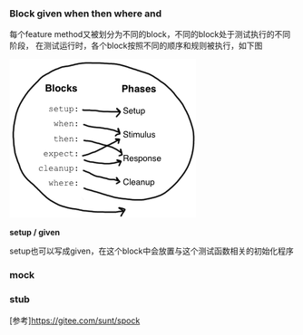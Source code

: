 
### Block given when then where and

每个feature method又被划分为不同的block，不同的block处于测试执行的不同阶段，
在测试运行时，各个block按照不同的顺序和规则被执行，如下图

![不同执行block的关系](../../img/Blocks2Phases.png)

**setup / given**

setup也可以写成given，在这个block中会放置与这个测试函数相关的初始化程序



### mock

### stub


[参考]https://gitee.com/sunt/spock